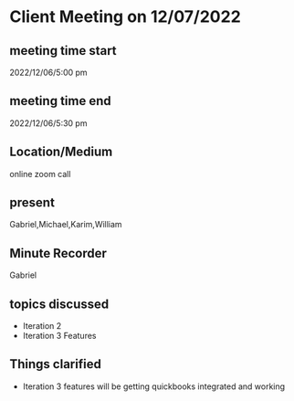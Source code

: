 # Client Meeting on 12/07/2022
## meeting time start
2022/12/06/5:00 pm
## meeting time end
2022/12/06/5:30 pm
## Location/Medium
online zoom call
## present
Gabriel,Michael,Karim,William
## Minute Recorder
Gabriel
## topics discussed
* Iteration 2
* Iteration 3 Features
## Things clarified
* Iteration 3 features will be getting quickbooks integrated and working
